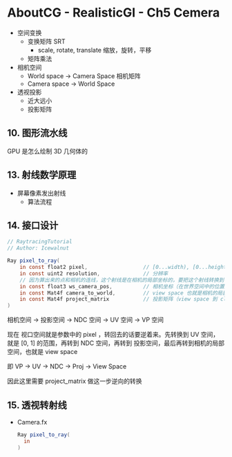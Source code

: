 # AboutCG - RealisticGI - Ch5 Cemera

- 空间变换
    - 变换矩阵 SRT
      - scale, rotate, translate 缩放，旋转，平移
    - 矩阵乘法
- 相机空间
    - World space -> Camera Space 相机矩阵
    - Camera space -> World Space
- 透视投影
    - 近大远小
    - 投影矩阵





## 10. 图形流水线

GPU 是怎么绘制 3D 几何体的



















## 13. 射线数学原理

- 屏幕像素发出射线
  - 算法流程





## 14. 接口设计

```glsl
// RaytracingTutorial
// Author: Icewalnut

Ray pixel_to_ray(
	in const float2 pixel, 					// [0...width), [0...height)
    in const uint2 resolution,				// 分辨率
    // 因为算出来的点和相机的连线，这个射线是在相机的局部坐标的，要把这个射线转换到世界坐标 
    in const float3 ws_camera_pos,			// 相机坐标（在世界空间中的位置）
    in const Mat4f camera_to_world,			// view space 也就是相机的局部空间 到 world space 的变换矩阵
    in const Mat4f project_matrix			// 投影矩阵（view space 到 clip space）
)
```



相机空间 -> 投影空间 -> NDC 空间 -> UV 空间 -> VP 空间

现在 视口空间就是参数中的  pixel ，转回去的话要逆着来。先转换到 UV 空间，就是 [0, 1] 的范围，再转到 NDC 空间，再转到 投影空间，最后再转到相机的局部空间，也就是 view space

即 VP -> UV -> NDC -> Proj -> View Space

因此这里需要 project_matrix 做这一步逆向的转换



## 15. 透视转射线

- Camera.fx

  ```glsl
  Ray pixel_to_ray(
  	in
  )
  ```

  









































